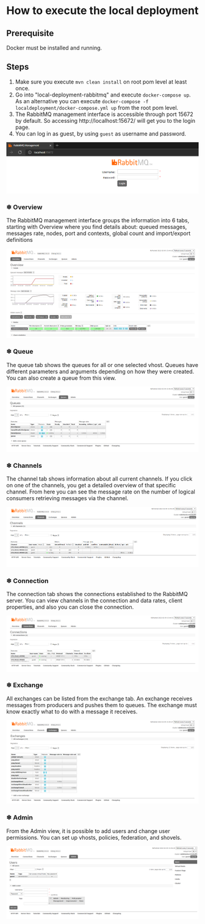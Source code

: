 # How to execute the local deployment

## Prerequisite

Docker must be installed and running.

## Steps

1. Make sure you execute `mvn clean install` on root pom level at least once.
2. Go into "local-deployment-rabbitmq" and execute `docker-compose up`. As an alternative you can
   execute `docker-compose -f localdeployment/docker-compose.yml up` from the root pom level.
3. The RabbitMQ management interface is accessible through port 15672 by default. So accessing http://localhost:15672/ will get you to the login page.
4. You can log in as guest, by using `guest` as username and password.

![RabbitMqLogin](local-deployment-rabbitmq/img/login.png)







### ❄ Overview
The RabbitMQ management interface groups the information into 6 tabs, starting with Overview where you find details about: queued messages, messages rate, nodes, port and contexts, global count and import/export definitions

![RabbitMqOverview](local-deployment-rabbitmq/img/overview.png)


### ❄ Queue
The queue tab shows the queues for all or one selected vhost. Queues have different parameters and arguments depending on how they were created. You can also create a queue from this view.

![RabbitMqQueue](local-deployment-rabbitmq/img/queue.png)

### ❄ Channels
The channel tab shows information about all current channels. If you click on one of the channels, you get a detailed overview of that specific channel. From here you can see the message rate on the number of logical consumers retrieving messages via the channel.

![RabbitMqChannels](local-deployment-rabbitmq/img/channels.png)

### ❄ Connection
The connection tab shows the connections established to the RabbitMQ server. You can view channels in the connection and data rates, client properties, and also you can close the connection.

![RabbitMqConnections](local-deployment-rabbitmq/img/connections.png)

### ❄ Exchange
All exchanges can be listed from the exchange tab. An exchange receives messages from producers and pushes them to queues. The exchange must know exactly what to do with a message it receives.

![RabbitMqExchanges](local-deployment-rabbitmq/img/exchanges.png)

### ❄ Admin
From the Admin view, it is possible to add users and change user permissions. You can set up vhosts, policies, federation, and shovels.

![RabbitMqAdmin](local-deployment-rabbitmq/img/admin.png)